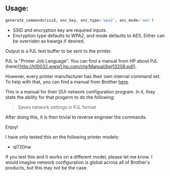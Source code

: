 ## Usage:

```python
generate_commands(ssid, enc_key, enc_type='wpa2', enc_mode='aes')
```
- SSID and encryption key are required inputs.
- Encryption type defaults to WPA2, and mode defaults to AES. Either can be overriden as kwargs if desired.

Output is a PJL text buffer to be sent to the printer. 


PJL is "Printer Job Language". You can find a manual from HP about PJL (here)[http://h10032.www1.hp.com/ctg/Manual/bpl13208.pdf].


However, every printer manufacturer has their own internal command set. To help with that, you can find a manual from Brother [here](http://download.brother.com/welcome/docp000487/cv_ql720nw_ruseng_net_0.pdf).

This is a manual for their GUI network configuration program. In it, they state the ability for that progarm to do the following:

> Saves network settings in PJL format


After doing this, it is then trivial to reverse engineer the commands.

Enjoy!

I have only tested this on the following printer models: 

 - ql720nw

If you test this and it works on a different model, please let me know. I would imagine network configuration is global across all of Brother's products, but this may not be the case.
